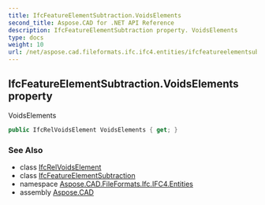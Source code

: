 ```yaml
---
title: IfcFeatureElementSubtraction.VoidsElements
second_title: Aspose.CAD for .NET API Reference
description: IfcFeatureElementSubtraction property. VoidsElements
type: docs
weight: 10
url: /net/aspose.cad.fileformats.ifc.ifc4.entities/ifcfeatureelementsubtraction/voidselements/
---
```

## IfcFeatureElementSubtraction.VoidsElements property

VoidsElements

```csharp
public IfcRelVoidsElement VoidsElements { get; }
```

### See Also

* class [IfcRelVoidsElement](../../ifcrelvoidselement/)
* class [IfcFeatureElementSubtraction](../)
* namespace [Aspose.CAD.FileFormats.Ifc.IFC4.Entities](../../ifcfeatureelementsubtraction/)
* assembly [Aspose.CAD](../../../)


